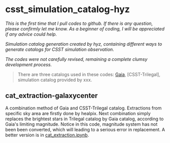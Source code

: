 # csst_simulation_catalog-hyz

*This is the first time that I pull codes to github. If there is any question, please confirmly let me know. As a beginner of coding, I will be appreciated if any advice could help.*

*Simulation catalog generation created by hyz, containing different ways to generate catalogs for CSST simulation observation.*

*The codes were not carefully revised, remaining a complete clumsy development process.*

> There are three catalogs used in these codes: [Gaia](https://gea.esac.esa.int/archive/), [CSST-Trilegal], simulation catalog provided by xxx.

## cat_extraction-galaxycenter
A combination method of Gaia and CSST-Trilegal catalog. Extractions from specific sky area are firstly done by healpix. Next combination simply replaces the brightest stars in Trilegal catalog by Gaia catalog, according to Gaia's limiting magnitude. Notice in this code, magnitude system has not been been converted, which will leading to a serious error in replacement. A better version is in [cat_extraction.ipynb](./cat_extraction.ipynb).
